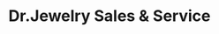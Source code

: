 ---
title: "Dr.Jewelry Sales & Service"
url: /trussville/dr-jewelry-sales-and-service/
shop: jewelry
---